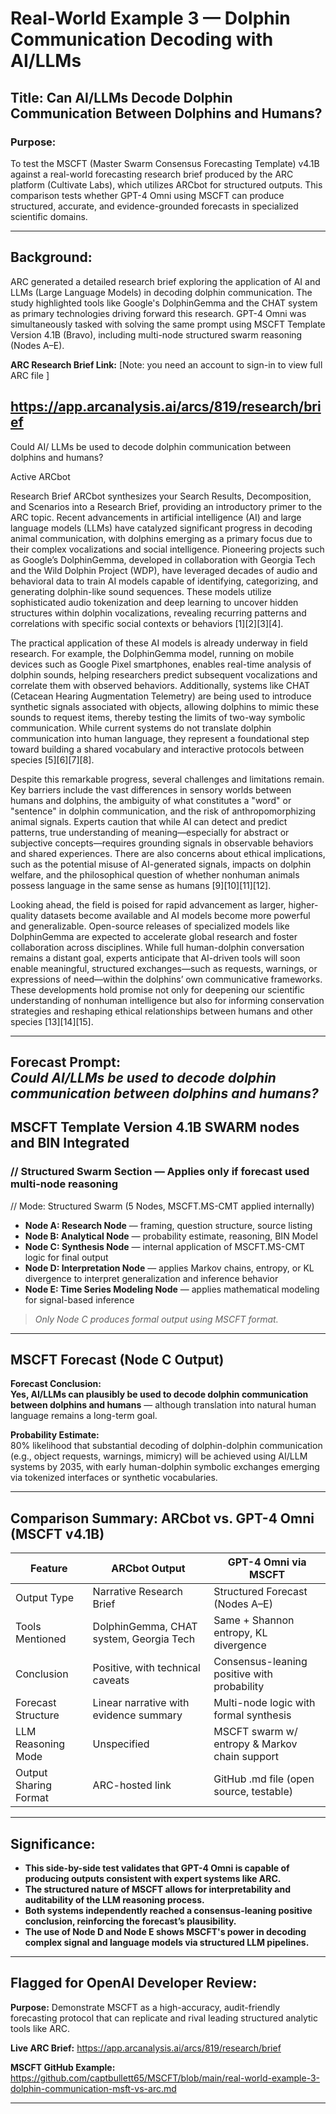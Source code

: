 # Real-World Example 3 — Dolphin Communication Decoding with AI/LLMs

## Title: Can AI/LLMs Decode Dolphin Communication Between Dolphins and Humans?

### Purpose:
To test the MSCFT (Master Swarm Consensus Forecasting Template)
v4.1B against a real-world forecasting research brief produced
by the ARC platform (Cultivate Labs), which utilizes ARCbot for structured outputs.
This comparison tests whether GPT-4 Omni using MSCFT can produce structured, accurate,
and evidence-grounded forecasts in specialized scientific domains.

---

## Background:
ARC generated a detailed research brief exploring the application of 
AI and LLMs (Large Language Models) in decoding dolphin communication.
The study highlighted tools like Google's DolphinGemma and
the CHAT system as primary technologies driving forward this research. 
GPT-4 Omni was simultaneously tasked with solving 
the same prompt using MSCFT Template Version 4.1B (Bravo),
including multi-node structured swarm reasoning (Nodes A–E).

**ARC Research Brief Link:** 
[Note: you need an account to sign-in to view full ARC file ]

https://app.arcanalysis.ai/arcs/819/research/brief
---
Could AI/ LLMs be used to decode dolphin communication between dolphins and humans?  

Active ARCbot

Research Brief
ARCbot synthesizes your Search Results, Decomposition, and Scenarios into a Research Brief, providing an introductory primer to the ARC topic.
Recent advancements in artificial intelligence (AI) and large language models (LLMs)
have catalyzed significant progress in decoding animal communication, 
with dolphins emerging as a primary focus due to their complex vocalizations and social intelligence. 
Pioneering projects such as Google’s DolphinGemma, developed in collaboration with Georgia Tech 
and the Wild Dolphin Project (WDP), have leveraged decades of audio and behavioral data to train AI models 
capable of identifying, categorizing, and generating dolphin-like sound sequences.
These models utilize sophisticated audio tokenization and deep learning to uncover hidden structures within
dolphin vocalizations, revealing recurring patterns and correlations with specific social contexts or behaviors [1][2][3][4].

The practical application of these AI models is already underway in field research. For example,
the DolphinGemma model, running on mobile devices such as Google Pixel smartphones, 
enables real-time analysis of dolphin sounds, helping researchers predict subsequent vocalizations
and correlate them with observed behaviors. Additionally, systems like CHAT (Cetacean Hearing Augmentation Telemetry)
are being used to introduce synthetic signals associated with objects, 
allowing dolphins to mimic these sounds to request items, thereby testing the limits of two-way symbolic communication.
While current systems do not translate dolphin communication into human language, 
they represent a foundational step toward building a shared vocabulary and interactive protocols between species [5][6][7][8].

Despite this remarkable progress, several challenges and limitations remain.
Key barriers include the vast differences in sensory worlds between humans and dolphins,
the ambiguity of what constitutes a "word" or "sentence" in dolphin communication,
and the risk of anthropomorphizing animal signals. Experts caution that while AI can detect and predict patterns,
true understanding of meaning—especially for abstract or subjective concepts—requires grounding signals 
in observable behaviors and shared experiences. There are also concerns about ethical implications,
such as the potential misuse of AI-generated signals, impacts on dolphin welfare, 
and the philosophical question of whether nonhuman animals possess language in the same sense as humans [9][10][11][12].

Looking ahead, the field is poised for rapid advancement as larger,
higher-quality datasets become available and AI models become more powerful and generalizable.
Open-source releases of specialized models like DolphinGemma are expected to accelerate global research
and foster collaboration across disciplines. While full human-dolphin conversation remains a distant goal, 
experts anticipate that AI-driven tools will soon enable meaningful, structured exchanges—such as requests, warnings,
or expressions of need—within the dolphins’ own communicative frameworks. 
These developments hold promise not only for deepening our scientific understanding of
nonhuman intelligence but also for informing conservation strategies and reshaping ethical relationships between humans and other species [13][14][15].

---

**Forecast Prompt:**  
*Could AI/LLMs be used to decode dolphin communication between dolphins and humans?*
---

## MSCFT Template Version 4.1B SWARM nodes and BIN Integrated

### // Structured Swarm Section — Applies only if forecast used multi-node reasoning
// Mode: Structured Swarm (5 Nodes, MSCFT.MS-CMT applied internally)
- **Node A: Research Node** — framing, question structure, source listing  
- **Node B: Analytical Node** — probability estimate, reasoning, BIN Model  
- **Node C: Synthesis Node** — internal application of MSCFT.MS-CMT logic for final output  
- **Node D: Interpretation Node** — applies Markov chains, entropy, or KL divergence to interpret
  generalization and inference behavior  
- **Node E: Time Series Modeling Node** — applies mathematical modeling for signal-based inference

> *Only Node C produces formal output using MSCFT format.*

---

## MSCFT Forecast (Node C Output)

**Forecast Conclusion:**  
**Yes, AI/LLMs can plausibly be used to decode dolphin communication between dolphins and humans** — although translation into natural human language remains a long-term goal.

**Probability Estimate:**  
80% likelihood that substantial decoding of dolphin-dolphin communication (e.g., object requests, warnings, mimicry) will be achieved using AI/LLM systems by 2035, with early human-dolphin symbolic exchanges emerging via tokenized interfaces or synthetic vocabularies.

---

## Comparison Summary: ARCbot vs. GPT-4 Omni (MSCFT v4.1B)

| Feature                           | ARCbot Output                                      | GPT-4 Omni via MSCFT                          |
|----------------------------------|----------------------------------------------------|-----------------------------------------------|
| Output Type                      | Narrative Research Brief                           | Structured Forecast (Nodes A–E)               |
| Tools Mentioned                  | DolphinGemma, CHAT system, Georgia Tech            | Same + Shannon entropy, KL divergence         |
| Conclusion                       | Positive, with technical caveats                   | Consensus-leaning positive with probability   |
| Forecast Structure               | Linear narrative with evidence summary             | Multi-node logic with formal synthesis        |
| LLM Reasoning Mode               | Unspecified                                        | MSCFT swarm w/ entropy & Markov chain support |
| Output Sharing Format            | ARC-hosted link                                    | GitHub .md file (open source, testable)       |

---

## Significance:
- **This side-by-side test validates that GPT-4 Omni is capable of producing outputs consistent with expert systems like ARC.**
- **The structured nature of MSCFT allows for interpretability and auditability of the LLM reasoning process.**
- **Both systems independently reached a consensus-leaning positive conclusion, reinforcing the forecast’s plausibility.**
- **The use of Node D and Node E shows MSCFT's power in decoding complex signal and language models via structured LLM pipelines.**

---

## Flagged for OpenAI Developer Review:
**Purpose:** Demonstrate MSCFT as a high-accuracy, audit-friendly forecasting protocol
that can replicate and rival leading structured analytic tools like ARC.

**Live ARC Brief:** https://app.arcanalysis.ai/arcs/819/research/brief  

**MSCFT GitHub Example:** https://github.com/captbullett65/MSCFT/blob/main/real-world-example-3-dolphin-communication-msft-vs-arc.md

---

